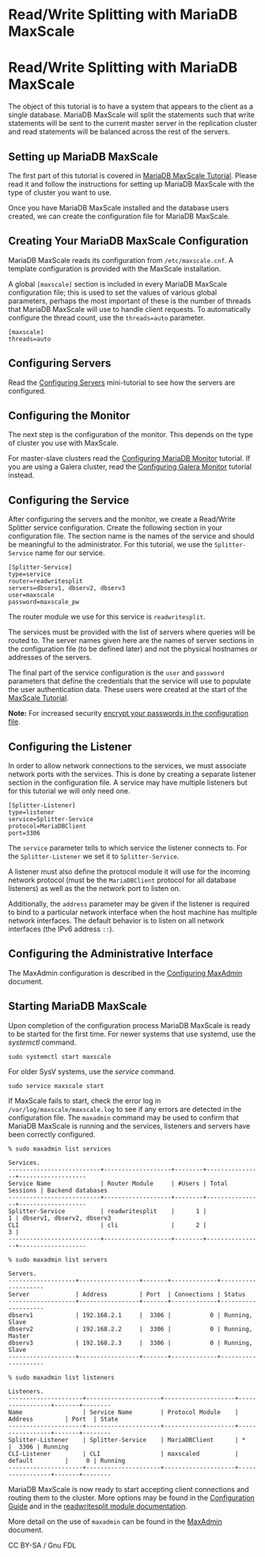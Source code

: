 
# Read/Write Splitting with MariaDB MaxScale

# Read/Write Splitting with MariaDB MaxScale


The object of this tutorial is to have a system that appears to the client as a
single database. MariaDB MaxScale will split the statements such that write
statements will be sent to the current master server in the replication cluster
and read statements will be balanced across the rest of the servers.


## Setting up MariaDB MaxScale


The first part of this tutorial is covered in [MariaDB MaxScale Tutorial](mariadb-maxscale-22-setting-up-mariadb-maxscale.md).
Please read it and follow the instructions for setting up MariaDB MaxScale with
the type of cluster you want to use.


Once you have MariaDB MaxScale installed and the database users created, we can
create the configuration file for MariaDB MaxScale.


## Creating Your MariaDB MaxScale Configuration


MariaDB MaxScale reads its configuration from `/etc/maxscale.cnf`. A template
configuration is provided with the MaxScale installation.


A global `[maxscale]` section is included in every MariaDB MaxScale
configuration file; this is used to set the values of various global parameters,
perhaps the most important of these is the number of threads that MariaDB
MaxScale will use to handle client requests. To automatically configure the
thread count, use the `threads=auto` parameter.



```
[maxscale]
threads=auto
```



## Configuring Servers


Read the [Configuring Servers](../../mariadb-maxscale-21-06/README.md) mini-tutorial to see how
the servers are configured.


## Configuring the Monitor


The next step is the configuration of the monitor. This depends on the type of
cluster you use with MaxScale.


For master-slave clusters read the
[Configuring MariaDB Monitor](../../mariadb-maxscale-21-06/README.md)
tutorial. If you are using a Galera cluster, read the
[Configuring Galera Monitor](../../mariadb-maxscale-21-06/README.md)
tutorial instead.


## Configuring the Service


After configuring the servers and the monitor, we create a Read/Write Splitter
service configuration. Create the following section in your configuration
file. The section name is the names of the service and should be meaningful to
the administrator. For this tutorial, we use the `Splitter-Service` name for our
service.



```
[Splitter-Service]
type=service
router=readwritesplit
servers=dbserv1, dbserv2, dbserv3
user=maxscale
password=maxscale_pw
```



The router module we use for this service is `readwritesplit`.


The services must be provided with the list of servers where queries
will be routed to. The server names given here are the names of server sections
in the configuration file (to be defined later) and not the physical hostnames
or addresses of the servers.


The final part of the service configuration is the `user` and `password`
parameters that define the credentials that the service will use to populate the
user authentication data. These users were created at the start of the
[MaxScale Tutorial](mariadb-maxscale-22-setting-up-mariadb-maxscale.md).


**Note:** For increased security [encrypt your passwords in the configuration file](../../mariadb-maxscale-21-06/README.md).


## Configuring the Listener


In order to allow network connections to the services, we must associate network
ports with the services. This is done by creating a separate listener section in
the configuration file. A service may have multiple listeners but for this
tutorial we will only need one.



```
[Splitter-Listener]
type=listener
service=Splitter-Service
protocol=MariaDBClient
port=3306
```



The `service` parameter tells to which service the listener connects to. For the
`Splitter-Listener` we set it to `Splitter-Service`.


A listener must also define the protocol module it will use for the incoming
network protocol (must be the `MariaDBClient` protocol for all database
listeners) as well as the the network port to listen on.


Additionally, the `address` parameter may be given if the listener is required
to bind to a particular network interface when the host machine has multiple
network interfaces. The default behavior is to listen on all network interfaces
(the IPv6 address `::`).


## Configuring the Administrative Interface


The MaxAdmin configuration is described in the
[Configuring MaxAdmin](../../mariadb-maxscale-21-06/README.md) document.


## Starting MariaDB MaxScale


Upon completion of the configuration process MariaDB MaxScale is ready to be
started for the first time. For newer systems that use systemd, use the *systemctl* command.



```
sudo systemctl start maxscale
```



For older SysV systems, use the *service* command.



```
sudo service maxscale start
```



If MaxScale fails to start, check the error log in
`/var/log/maxscale/maxscale.log` to see if any errors are detected in the
configuration file. The `maxadmin` command may be used to confirm that MariaDB
MaxScale is running and the services, listeners and servers have been correctly
configured.



```
% sudo maxadmin list services

Services.
--------------------------+-------------------+--------+----------------+-------------------
Service Name              | Router Module     | #Users | Total Sessions | Backend databases
--------------------------+-------------------+--------+----------------+-------------------
Splitter-Service          | readwritesplit    |      1 |              1 | dbserv1, dbserv2, dbserv3
CLI                       | cli               |      2 |              3 |
--------------------------+-------------------+--------+----------------+-------------------

% sudo maxadmin list servers

Servers.
-------------------+-----------------+-------+-------------+--------------------
Server             | Address         | Port  | Connections | Status
-------------------+-----------------+-------+-------------+--------------------
dbserv1            | 192.168.2.1     |  3306 |           0 | Running, Slave
dbserv2            | 192.168.2.2     |  3306 |           0 | Running, Master
dbserv3            | 192.168.2.3     |  3306 |           0 | Running, Slave
-------------------+-----------------+-------+-------------+--------------------

% sudo maxadmin list listeners

Listeners.
---------------------+---------------------+--------------------+-----------------+-------+--------
Name                 | Service Name        | Protocol Module    | Address         | Port  | State
---------------------+---------------------+--------------------+-----------------+-------+--------
Splitter-Listener    | Splitter-Service    | MariaDBClient      | *               |  3306 | Running
CLI-Listener         | CLI                 | maxscaled          | default         |     0 | Running
---------------------+---------------------+--------------------+-----------------+-------+--------
```



MariaDB MaxScale is now ready to start accepting client connections and routing
them to the cluster. More options may be found in the
[Configuration Guide](../maxscale-22-getting-started/mariadb-maxscale-22-mariadb-maxscale-configuration-usage-scenarios.md)
and in the [readwritesplit module documentation](../maxscale-22-routers/mariadb-maxscale-22-readwritesplit.md).


More detail on the use of `maxadmin` can be found in the
[MaxAdmin](../maxscale-22-reference/mariadb-maxscale-22-maxadmin-admin-interface.md) document.


CC BY-SA / Gnu FDL

